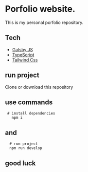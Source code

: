 # Porfolio website. 


This is my personal porfolio repository.

## Tech

* [Gatsby JS](https://www.gatsbyjs.com/)
* [TypeScript](https://www.typescriptlang.org/)
* [Tailwind Css](https://www.google.com/search?q=tailwind+css)

## run project 

Clone or download this repository

## use commands 

 ```shell 
  # install dependencies  
    npm i  
 ```

## and 
```shell
  # run project 
  npm run develop
``` 
## good luck


